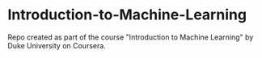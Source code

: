 # Introduction-to-Machine-Learning
Repo created as part of the course "Introduction to Machine Learning" by Duke University on Coursera.

